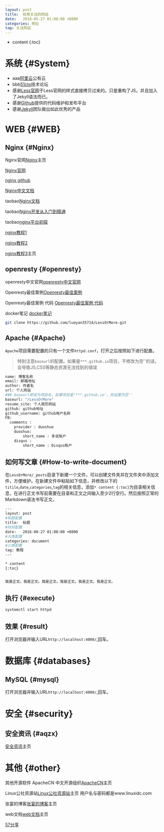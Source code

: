 ```yaml
---
layout: post
title:  经常关注的网站
date:   2018-05-27 01:08:00 +0800
categories: 网址
tag: 关注网站
---
```


* content
{:toc}


系统						{#System}
====================================
+ aaa[阿里云](https://www.aliyun.com/)公有云
+ bbb[51cto](https://www.51cto.com/)技术论坛
+ 感谢[Less官网](http://lesscss.cn/)于Less官网的样式直接拷贝过来的。只是重构了JS，并且加入了Jekyll语法而已。
+ 感谢[Github](https://github.com/)提供的代码维护和发布平台
+ 感谢[Jekyll](https://jekyllrb.com/)团队做出如此优秀的产品


WEB							{#WEB}
====================================

Nginx							{#Nginx}
------------------------------------


Nginx官网[Nginx](http://nginx.org/)主页

[Nginx官网](http://nginx.org/)

[nginx github](https://github.com/nginx/nginx)

[Nginx中文文档](http://www.nginx.cn/doc/)

taobao[Nginx文档](http://tengine.taobao.org/nginx_docs/cn/docs/)

taobao[Nginx开发从入门到精通](http://tengine.taobao.org/book/index.html)

taobao[nginx平台初探](http://tengine.taobao.org/book/chapter_02.html)

[nginx教程1](https://www.yiibai.com/nginx/beginners_guide.html)

[nginx教程2](http://openresty.org/download/agentzh-nginx-tutorials-zhcn.html)

[nginx教程3](https://www.jb51.net/list/list_226_1.htm)主页


openresty							{#openresty}
------------------------------------

openresty中文官网[openresty中文官网](http://openresty.org/cn/)

Openresty最佳案例[Openresty最佳案例 ](https://blog.csdn.net/forezp/article/details/78616856)

Openresty最佳案例 代码 [Openresty最佳案例 代码](https://github.com/forezp/openresty-best-samples)

docker笔记 [docker笔记](http://blog.itpub.net/28916011/cid-186003/list-3/)



```bash
git clone https://github.com/luoyan35714/LessOrMore.git
```

Apache							{#Apache}
------------------------------------

`Apache`项目需要配置的只有一个文件`httpd.conf`，打开之后按照如下进行配置。

> 特别注意`baseurl`的配置。如果是`***.github.io`项目，不修改为空''的话，会导致JS,CSS等静态资源无法找到的错误

```bash
name: 博客名称
email: 邮箱地址
author: 作者名
url: 个人网站
### baseurl修改为项目名，如果项目是'***.github.io'，则设置为空''
baseurl: "/LessOrMore"
resume_site: 个人简历网站
github: github地址
github_username: github用户名称
FB:
  comments :
    provider : duoshuo
    duoshuo:
        short_name : 多说账户
    disqus :
        short_name : Disqus账户
```

如何写文章							{#How-to-write-document}
------------------------------------

在`LessOrMore/_posts`目录下新建一个文件，可以创建文件夹并在文件夹中添加文件，方便维护。在新建文件中粘贴如下信息，并修改以下的`titile`,`date`,`categories`,`tag`的相关信息，添加`* content {:toc}`为目录相关信息，在进行正文书写前需要在目录和正文之间输入至少2行空行。然后按照正常的Markdown语法书写正文。

```bash
---
layout: post
#标题配置
title:  标题
#时间配置
date:   2016-08-27 01:08:00 +0800
#大类配置
categories: document
#小类配置
tag: 教程
---

* content
{:toc}


我是正文。我是正文。我是正文。我是正文。我是正文。我是正文。
```

执行							{#execute}
------------------------------------

```bash
systemctl start httpd
```

效果							{#result}
------------------------------------
打开浏览器并输入URL`http://localhost:4000/`,回车。


数据库					{#databases}
====================================

MySQL							{#mysql}
------------------------------------
打开浏览器并输入URL`http://localhost:4000/`,回车。



安全					{#security}
====================================

安全资讯							{#aqzx}
------------------------------------

[安全资讯](https://www.linuxidc.com/Unix/)主页






其他						{#other}
====================================

其他开源软件
ApacheCN 中文开源组织[ApacheCN](http://www.apachecn.org/)主页

Linux公社资源站[Linux公社资源站](https://linux.linuxidc.com/)主页
用户名与密码都是www.linuxidc.com

张宴的博客[张宴的博客](http://www.apmserv.com/)主页

web文档[web文档](https://developer.mozilla.org/zh-CN/)主页

[57分享](https://www.57fx.com/)

